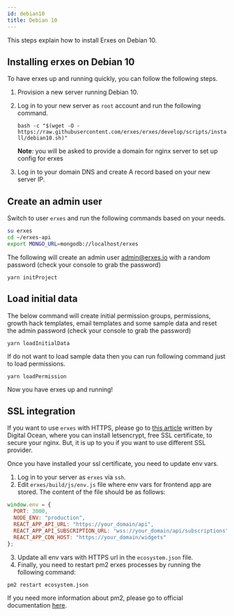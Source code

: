```yaml
---
id: debian10
title: Debian 10
---
```


This steps explain how to install Erxes on Debian 10.

## Installing erxes on Debian 10

To have erxes up and running quickly, you can follow the following steps.

1. Provision a new server running Debian 10.

2. Log in to your new server as `root` account and run the following command.

   `bash -c "$(wget -O - https://raw.githubusercontent.com/erxes/erxes/develop/scripts/install/debian10.sh)"`

   **Note**: you will be asked to provide a domain for nginx server to set up config for erxes

3. Log in to your domain DNS and create A record based on your new server IP.

## Create an admin user

Switch to user `erxes` and run the following commands based on your needs.

```sh
su erxes
cd ~/erxes-api
export MONGO_URL=mongodb://localhost/erxes
```

The following will create an admin user admin@erxes.io with a random password (check your console to grab the password)

```
yarn initProject
```

## Load initial data

The below command will create initial permission groups, permissions, growth hack templates, email templates and some sample data and reset the admin password (check your console to grab the password)

```
yarn loadInitialData
```

If do not want to load sample data then you can run following command just to load permissions.

```
yarn loadPermission
```

Now you have erxes up and running!

## SSL integration

If you want to use `erxes` with HTTPS, please go to [this article](https://www.digitalocean.com/community/tutorials/how-to-secure-nginx-with-let-s-encrypt-on-debian-10) written by Digital Ocean, where you can install letsencrypt, free SSL certificate, to secure your nginx. But, it is up to you if you want to use different SSL provider.

Once you have installed your ssl certificate, you need to update env vars.

1. Log in to your server as `erxes` via `ssh`.
2. Edit `erxes/build/js/env.js` file where env vars for frontend app are stored.
   The content of the file should be as follows:

```javascript
window.env = {
  PORT: 3000,
  NODE_ENV: "production",
  REACT_APP_API_URL: "https://your_domain/api",
  REACT_APP_API_SUBSCRIPTION_URL: "wss://your_domain/api/subscriptions",
  REACT_APP_CDN_HOST: "https://your_domain/widgets"
};
```

3. Update all env vars with HTTPS url in the `ecosystem.json` file.
4. Finally, you need to restart pm2 erxes processes by running the following command:

```sh
pm2 restart ecosystem.json
```

If you need more information about pm2, please go to official documentation [here](https://pm2.keymetrics.io/docs/usage/application-declaration/).
